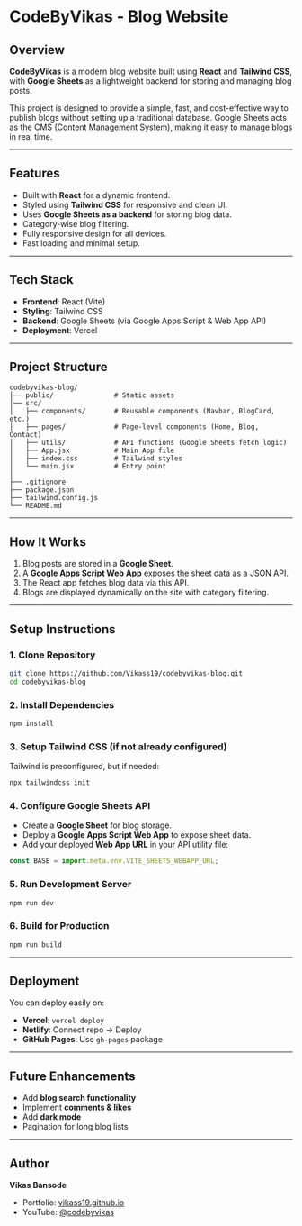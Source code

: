# CodeByVikas - Blog Website

## Overview

**CodeByVikas** is a modern blog website built using **React** and **Tailwind CSS**, with **Google Sheets** as a lightweight backend for storing and managing blog posts.

This project is designed to provide a simple, fast, and cost-effective way to publish blogs without setting up a traditional database. Google Sheets acts as the CMS (Content Management System), making it easy to manage blogs in real time.

---

## Features

*  Built with **React** for a dynamic frontend.
*  Styled using **Tailwind CSS** for responsive and clean UI.
*  Uses **Google Sheets as a backend** for storing blog data.
*  Category-wise blog filtering.
*  Fully responsive design for all devices.
*  Fast loading and minimal setup.

---

## Tech Stack

* **Frontend**: React (Vite)
* **Styling**: Tailwind CSS
* **Backend**: Google Sheets (via Google Apps Script & Web App API)
* **Deployment**: Vercel

---

## Project Structure

```
codebyvikas-blog/
│── public/               # Static assets  
│── src/  
│   ├── components/       # Reusable components (Navbar, BlogCard, etc.)  
│   ├── pages/            # Page-level components (Home, Blog, Contact)  
│   ├── utils/            # API functions (Google Sheets fetch logic)  
│   ├── App.jsx           # Main App file  
│   ├── index.css         # Tailwind styles  
│   └── main.jsx          # Entry point  
│  
├── .gitignore  
├── package.json  
├── tailwind.config.js  
└── README.md  
```

---

## How It Works

1. Blog posts are stored in a **Google Sheet**.
2. A **Google Apps Script Web App** exposes the sheet data as a JSON API.
3. The React app fetches blog data via this API.
4. Blogs are displayed dynamically on the site with category filtering.

---

## Setup Instructions

### 1. Clone Repository

```bash
git clone https://github.com/Vikass19/codebyvikas-blog.git
cd codebyvikas-blog
```

### 2. Install Dependencies

```bash
npm install
```

### 3. Setup Tailwind CSS (if not already configured)

Tailwind is preconfigured, but if needed:

```bash
npx tailwindcss init
```

### 4. Configure Google Sheets API

* Create a **Google Sheet** for blog storage.
* Deploy a **Google Apps Script Web App** to expose sheet data.
* Add your deployed **Web App URL** in your API utility file:

```javascript
const BASE = import.meta.env.VITE_SHEETS_WEBAPP_URL;
```

### 5. Run Development Server

```bash
npm run dev
```

### 6. Build for Production

```bash
npm run build
```

---

## Deployment

You can deploy easily on:

* **Vercel**: `vercel deploy`
* **Netlify**: Connect repo → Deploy
* **GitHub Pages**: Use `gh-pages` package

---

## Future Enhancements

* Add **blog search functionality**
* Implement **comments & likes**
* Add **dark mode**
* Pagination for long blog lists

---

## Author

**Vikas Bansode**

* Portfolio: [vikass19.github.io](https://codebyvikas.xyz)
* YouTube: [@codebyvikas](https://youtube.com/@codebyvikas)
